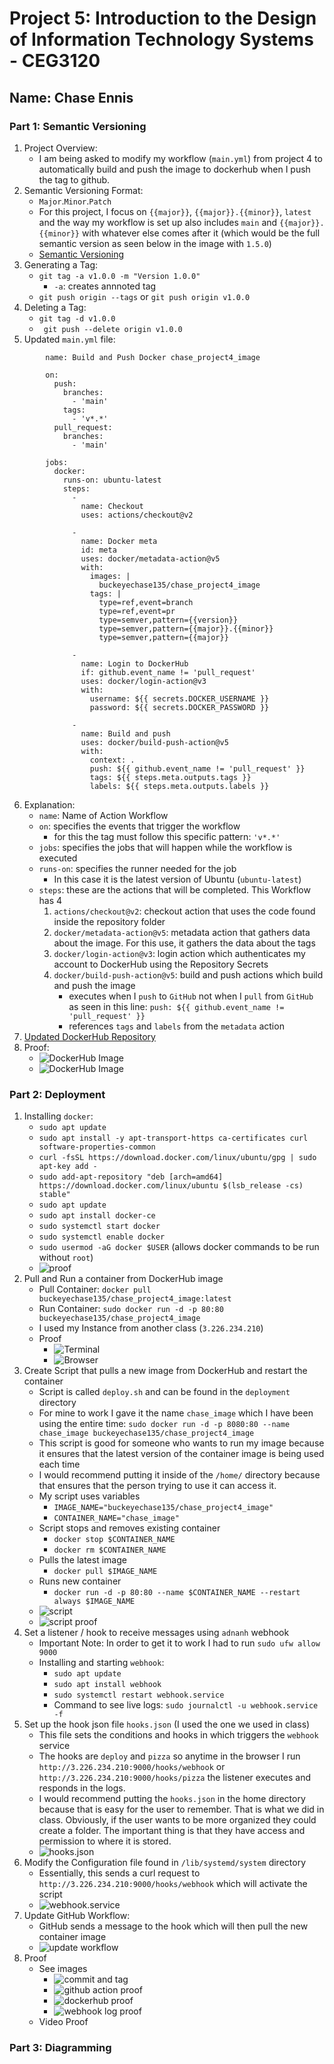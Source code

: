 # Project 5: Introduction to the Design of Information Technology Systems - CEG3120
   
## Name: Chase Ennis       
 
### Part 1: Semantic Versioning

1. Project Overview:
   * I am being asked to modify my workflow (`main.yml`) from project 4 to automatically build and push the image to dockerhub when I push the tag to github.
2. Semantic Versioning Format:
   * `Major`.`Minor`.`Patch`
   * For this project, I focus on `{{major}}`, `{{major}}.{{minor}}`, `latest` and the way my workflow is set up also includes `main` and `{{major}}.{{minor}}` with whatever else comes after it (which would be the full semantic version as seen below in the image with `1.5.0`) 
   * [Semantic Versioning](https://semver.org/)
3. Generating a Tag:
   * `git tag -a v1.0.0 -m "Version 1.0.0"`
     * `-a`: creates annnoted tag
   * `git push origin --tags` or `git push origin v1.0.0`
4. Deleting a Tag:
   * `git tag -d v1.0.0`
   * ` git push --delete origin v1.0.0` 
5. Updated `main.yml` file:

```
        name: Build and Push Docker chase_project4_image
        
        on:
          push:
            branches:
              - 'main'
            tags:
              - 'v*.*'
          pull_request:
            branches:
              - 'main'
        
        jobs:
          docker:
            runs-on: ubuntu-latest
            steps:
              -
                name: Checkout
                uses: actions/checkout@v2
        
              -
                name: Docker meta
                id: meta
                uses: docker/metadata-action@v5
                with:
                  images: |
                    buckeyechase135/chase_project4_image
                  tags: |
                    type=ref,event=branch
                    type=ref,event=pr
                    type=semver,pattern={{version}}
                    type=semver,pattern={{major}}.{{minor}}
                    type=semver,pattern={{major}}
        
              -
                name: Login to DockerHub
                if: github.event_name != 'pull_request'
                uses: docker/login-action@v3
                with:
                  username: ${{ secrets.DOCKER_USERNAME }}
                  password: ${{ secrets.DOCKER_PASSWORD }}
        
              -
                name: Build and push
                uses: docker/build-push-action@v5
                with:
                  context: .
                  push: ${{ github.event_name != 'pull_request' }}
                  tags: ${{ steps.meta.outputs.tags }}
                  labels: ${{ steps.meta.outputs.labels }}
```
6. Explanation:
   * `name`: Name of Action Workflow
   * `on`: specifies the events that trigger the workflow
      * for this the tag must follow this specific pattern: `'v*.*'`
   * `jobs`: specifies the jobs that will happen while the workflow is executed
   * `runs-on`: specifies the runner needed for the job
      * In this case it is the latest version of Ubuntu (`ubuntu-latest`)
   * `steps`: these are the actions that will be completed. This Workflow has 4
       1. `actions/checkout@v2`: checkout action that uses the code found inside the repository folder
       2. `docker/metadata-action@v5`: metadata action that gathers data about the image. For this use, it gathers the data about the tags
       3. `docker/login-action@v3`: login action which authenticates my account to DockerHub using the Repository Secrets
       4. `docker/build-push-action@v5`: build and push actions which build and push the image
           * executes when I `push` to `GitHub` not when I `pull` from `GitHub` as seen in this line: `push: ${{ github.event_name != 'pull_request' }}`
           * references `tags` and `labels` from the `metadata` action
7. [Updated DockerHub Repository](https://hub.docker.com/repository/docker/buckeyechase135/chase_project4_image/tags?page=1&ordering=last_updated)
8. Proof:
    * ![DockerHub Image](project5images/dockerhub1.png)
    * ![DockerHub Image](project5images/dockerhub2.png)
      
### Part 2: Deployment

1. Installing `docker`:
   * `sudo apt update`
   * `sudo apt install -y apt-transport-https ca-certificates curl software-properties-common`
   * `curl -fsSL https://download.docker.com/linux/ubuntu/gpg | sudo apt-key add -`
   * `sudo add-apt-repository "deb [arch=amd64] https://download.docker.com/linux/ubuntu $(lsb_release -cs) stable"`
   * `sudo apt update`
   * `sudo apt install docker-ce`
   * `sudo systemctl start docker`
   * `sudo systemctl enable docker`
   * `sudo usermod -aG docker $USER` (allows docker commands to be run without `root`)
   * ![proof](project5images/installdocker.png)
2. Pull and Run a container from DockerHub image
   * Pull Container: `docker pull buckeyechase135/chase_project4_image:latest`
   * Run Container: `sudo docker run -d -p 80:80 buckeyechase135/chase_project4_image`
   * I used my Instance from another class (`3.226.234.210`)
   * Proof
      * ![Terminal](project5images/startcontainer.png)
      * ![Browser](project5images/browser.png)
3. Create Script that pulls a new image from DockerHub and restart the container
   * Script is called `deploy.sh` and can be found in the `deployment` directory
   * For mine to work I gave it the name `chase_image` which I have been using the entire time: `sudo docker run -d -p 8080:80 --name chase_image buckeyechase135/chase_project4_image`
   * This script is good for someone who wants to run my image because it ensures that the latest version of the container image is being used each time
   * I would recommend putting it inside of the `/home/` directory because that ensures that the person trying to use it can access it.
   * My script uses variables
       * `IMAGE_NAME="buckeyechase135/chase_project4_image"`
       * `CONTAINER_NAME="chase_image"`
   * Script stops and removes existing container
       * `docker stop $CONTAINER_NAME`
       * `docker rm $CONTAINER_NAME`
   * Pulls the latest image
       * `docker pull $IMAGE_NAME`
   * Runs new container
       * `docker run -d -p 80:80 --name $CONTAINER_NAME --restart always $IMAGE_NAME`
   * ![script](project5images/deploysh.png)
   * ![script proof](project5images/runScript.png)
4. Set a listener / hook to receive messages using `adnanh` webhook
   * Important Note: In order to get it to work I had to run `sudo ufw allow 9000`
   * Installing and starting `webhook`:
       * `sudo apt update`
       * `sudo apt install webhook`
       * `sudo systemctl restart webhook.service`
       * Command to see live logs: `sudo journalctl -u webhook.service -f`
5. Set up the hook json file `hooks.json` (I used the one we used in class)
   * This file sets the conditions and hooks in which triggers the `webhook` service
   * The hooks are `deploy` and `pizza` so anytime in the browser I run `http://3.226.234.210:9000/hooks/webhook` or `http://3.226.234.210:9000/hooks/pizza` the listener executes and responds in the logs.
   * I would recommend putting the `hooks.json` in the home directory because that is easy for the user to remember. That is what we did in class. Obviously, if the user wants to be more organized they could create a folder. The important thing is that they have access and permission to where it is stored.
   * ![hooks.json](project5images/hooksjson.png)
6. Modify the Configuration file  found in `/lib/systemd/system` directory
   * Essentially, this sends a curl request to `http://3.226.234.210:9000/hooks/webhook` which will activate the script
   * ![webhook.service](project5images/webhookservice.png)
7. Update GitHub Workflow:
   * GitHub sends a message to the hook which will then pull the new container image
   * ![update workflow](project5images/updateWorkflow.png)
8. Proof
   * See images
      * ![commit and tag](project5images/tag.png)
      * ![github action proof](project5images/githubactionproof.png)
      * ![dockerhub proof](project5images/dockerhubproof.png)
      * ![webhook log proof](project5images/webhookproof.png)
   * Video Proof
       

### Part 3: Diagramming
